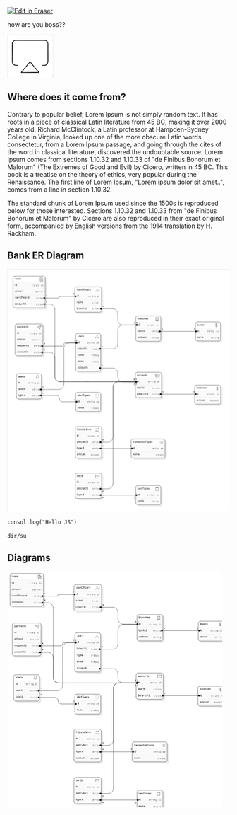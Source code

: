 <p><a target="_blank" href="https://app.eraser.io/workspace/oBqmzY1p8XcX6QEzixnY" id="edit-in-eraser-github-link"><img alt="Edit in Eraser" src="https://firebasestorage.googleapis.com/v0/b/second-petal-295822.appspot.com/o/images%2Fgithub%2FOpen%20in%20Eraser.svg?alt=media&amp;token=968381c8-a7e7-472a-8ed6-4a6626da5501"></a></p>

how are you boss??

![AirPlay](/.eraser/oBqmzY1p8XcX6QEzixnY___OR10FHHD1DU1dB74h0e8mYZD0KY2___---figure---P0TBQve12lV2IDzy3Z6V_---figure---WsbrPiTJP1s17TcKY5LAPA.png "AirPlay")

## Where does it come from?
Contrary to popular belief, Lorem Ipsum is not simply random text. It has roots in a piece of classical Latin literature from 45 BC, making it over 2000 years old. Richard McClintock, a Latin professor at Hampden-Sydney College in Virginia, looked up one of the more obscure Latin words, consectetur, from a Lorem Ipsum passage, and going through the cites of the word in classical literature, discovered the undoubtable source. Lorem Ipsum comes from sections 1.10.32 and 1.10.33 of "de Finibus Bonorum et Malorum" (The Extremes of Good and Evil) by Cicero, written in 45 BC. This book is a treatise on the theory of ethics, very popular during the Renaissance. The first line of Lorem Ipsum, "Lorem ipsum dolor sit amet..", comes from a line in section 1.10.32.

The standard chunk of Lorem Ipsum used since the 1500s is reproduced below for those interested. Sections 1.10.32 and 1.10.33 from "de Finibus Bonorum et Malorum" by Cicero are also reproduced in their exact original form, accompanied by English versions from the 1914 translation by H. Rackham.



## Bank ER Diagram
![ER DG](/.eraser/oBqmzY1p8XcX6QEzixnY___OR10FHHD1DU1dB74h0e8mYZD0KY2___---figure---YsJP-Xv3K2rG8y0QVPWoh---figure---pyV16tLZfL82nVQd1TI88A.png "ER DG")

```
consol.log("Hello JS")
```
`﻿dir/su` 






<!-- eraser-additional-content -->
## Diagrams
<!-- eraser-additional-files -->
<a href="/eraser/README-file-entity-relationship-1.eraserdiagram" data-element-id="VdXdR-ArnVd0QmNWmg3R0"><img src="/.eraser/oBqmzY1p8XcX6QEzixnY___OR10FHHD1DU1dB74h0e8mYZD0KY2___---diagram----f0a2427ad56db682c3b542f2d3ce4b60.png" alt="" data-element-id="VdXdR-ArnVd0QmNWmg3R0" /></a>
<!-- end-eraser-additional-files -->
<!-- end-eraser-additional-content -->
<!--- Eraser file: https://app.eraser.io/workspace/oBqmzY1p8XcX6QEzixnY --->